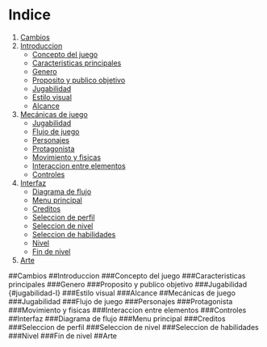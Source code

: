 # Indice

1. [Cambios](#cambios)
2. [Introduccion](#introduccion)
    * [Concepto del juego](#concepto-del-juego)
    * [Caracteristicas principales](#caracteristicas-principales)
    * [Genero](#genero)
    * [Proposito y publico objetivo](#proposito-y-publico-objetivo)
    * [Jugabilidad](#jugabilidad)
    * [Estilo visual](#estilo-visual)
    * [Alcance](#alcance)
3. [Mecánicas de juego](#mec-nicas-de-juego)
    * [Jugabilidad](#jugabilidad-1)
    * [Flujo de juego](#flujo-de-juego)
    * [Personajes](#personajes)
    * [Protagonista](#protagonista)
    * [Movimiento y fisicas](#movimiento-y-fisicas)
    * [Interaccion entre elementos](#interaccion-entre-elementos)
    * [Controles](#controles)
4. [Interfaz](#interfaz)
    * [Diagrama de flujo](#diagrama-de-flujo)
    * [Menu principal](#menu-principal)
    * [Creditos](#creditos)
    * [Seleccion de perfil](#seleccion-de-perfil)
    * [Seleccion de nivel](#seleccion-de-nivel)
    * [Seleccion de habilidades](#seleccion-de-habilidades)
    * [Nivel](#nivel)
    * [Fin de nivel](#fin-de-nivel)
5. [Arte](#arte)

##Cambios
##Introduccion
###Concepto del juego
###Caracteristicas principales
###Genero
###Proposito y publico objetivo
###Jugabilidad {#jugabilidad-I}
###Estilo visual
###Alcance
##Mecánicas de juego
###Jugabilidad
###Flujo de juego
###Personajes
###Protagonista
###Movimiento y fisicas
###Interaccion entre elementos
###Controles
##Interfaz
###Diagrama de flujo
###Menu principal
###Creditos
###Seleccion de perfil
###Seleccion de nivel
###Seleccion de habilidades
###Nivel
###Fin de nivel
##Arte

